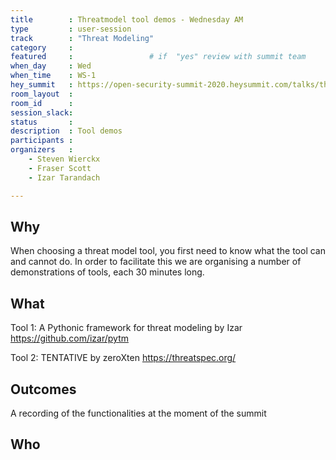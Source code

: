 ```yaml
---
title        : Threatmodel tool demos - Wednesday AM
type         : user-session
track        : "Threat Modeling"
category     :
featured     :                 # if  "yes" review with summit team
when_day     : Wed
when_time    : WS-1
hey_summit   : https://open-security-summit-2020.heysummit.com/talks/threatmodel-tool-demos-wednesday-11am-bst/
room_layout  :
room_id      : 
session_slack: 
status       : 
description  : Tool demos
participants :
organizers   :
    - Steven Wierckx
    - Fraser Scott 
    - Izar Tarandach

---
```


## Why
When choosing a threat model tool, you first need to know what the tool can and cannot do. In order to facilitate this we are organising a number of demonstrations of tools, each 30 minutes long.

## What
Tool 1: A Pythonic framework for threat modeling by Izar
https://github.com/izar/pytm

Tool 2: TENTATIVE by zeroXten
https://threatspec.org/


## Outcomes
A recording of the functionalities at the moment of the summit

## Who
